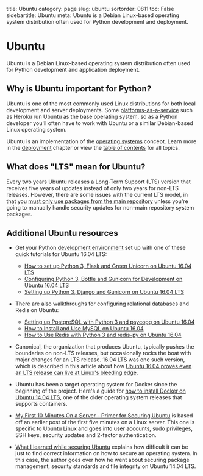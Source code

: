 title: Ubuntu
category: page
slug: ubuntu
sortorder: 0811
toc: False
sidebartitle: Ubuntu
meta: Ubuntu is a Debian Linux-based operating system distribution often used for Python development and deployment.


# Ubuntu
Ubuntu is a Debian Linux-based operating system distribution often used for 
Python development and application deployment.


## Why is Ubuntu important for Python?
Ubuntu is one of the most commonly used Linux distributions for both local
development and server deployments. Some 
[platforms-as-a-service](/platform-as-a-service.html) such as Heroku run 
Ubuntu as the base operating system, so as a Python developer you'll often
have to work with Ubuntu or a similar Debian-based Linux operating system.

<div class="well see-also">Ubuntu is an implementation of the <a href="/operating-systems.html">operating systems</a> concept. Learn more in the <a href="/deployment.html">deployment</a> chapter or view the <a href="/table-of-contents.html">table of contents</a> for all topics.</div>


## What does "LTS" mean for Ubuntu?
Every two years Ubuntu releases a Long-Term Support (LTS) version that
receives five years of updates instead of only two years for non-LTS
releases. However, there are some issues with the current LTS model,
in that you 
[must only use packages from the main repository](http://www.wilderssecurity.com/threads/ubuntu-lts-many-vulnerabilities-despite-long-term-support.385386/) 
unless you're going to manually handle security updates for non-main
repository system packages.


## Additional Ubuntu resources
* Get your Python [development environment](/development-environments.html)
  set up with one of these quick tutorials for Ubuntu 16.04 LTS:
    * [How to set up Python 3, Flask and Green Unicorn on Ubuntu 16.04 LTS](/blog/python-3-flask-green-unicorn-ubuntu-1604-xenial-xerus.html)
    * [Configuring Python 3, Bottle and Gunicorn for Development on Ubuntu 16.04 LTS](/blog/python-3-bottle-gunicorn-ubuntu-1604-xenial-xerus.html)
    * [Setting up Python 3, Django and Gunicorn on Ubuntu 16.04 LTS](/blog/python-3-django-gunicorn-ubuntu-1604-xenial-xerus.html)

* There are also walkthroughs for configuring relational databases and Redis 
  on Ubuntu:
    * [Setting up PostgreSQL with Python 3 and psycopg on Ubuntu 16.04](/blog/postgresql-python-3-psycopg2-ubuntu-1604.html)
    * [How to Install and Use MySQL on Ubuntu 16.04](/blog/install-mysql-ubuntu-1604.html)
    * [How to Use Redis with Python 3 and redis-py on Ubuntu 16.04](/blog/install-redis-use-python-3-ubuntu-1604.html)

* Canonical, the organization that produces Ubuntu, typically pushes the 
  boundaries on non-LTS releases, but occasionally rocks the boat with
  major changes for an LTS release. 16.04 LTS was one such version, which
  is described in this article about how 
  [Ubuntu 16.04 proves even an LTS release can live at Linux's bleeding edge](http://arstechnica.com/information-technology/2016/05/ubuntu-16-04-proves-even-an-lts-release-can-live-at-linuxs-bleeding-edge/).

* Ubuntu has been a target operating system for Docker since the beginning of
  the project. Here's a guide for 
  [how to install Docker on Ubuntu 14.04 LTS](http://www.liquidweb.com/kb/how-to-install-docker-on-ubuntu-14-04-lts/),
  one of the older operating system releases that supports containers.

* [My First 10 Minutes On a Server - Primer for Securing Ubuntu](http://www.codelitt.com/blog/my-first-10-minutes-on-a-server-primer-for-securing-ubuntu/)
  is based off an earlier post of the first five minutes on a Linux server.
  This one is specific to Ubuntu Linux and goes into user accounts, sudo
  privileges, SSH keys, security updates and 2-factor authentication.

* [What I learned while securing Ubuntu](https://major.io/2015/10/14/what-i-learned-while-securing-ubuntu/)
  explains how difficult it can be just to find correct information
  on how to secure an operating system. In this case, the author goes over
  how he went about securing package management, security standards and 
  file integrity on Ubuntu 14.04 LTS.

